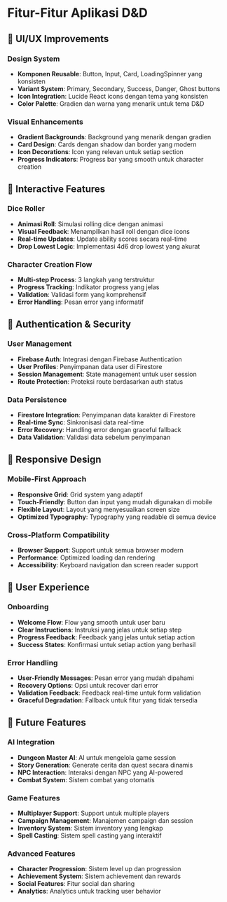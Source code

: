 # Fitur-Fitur Aplikasi D&D

## 🎨 UI/UX Improvements

### Design System
- **Komponen Reusable**: Button, Input, Card, LoadingSpinner yang konsisten
- **Variant System**: Primary, Secondary, Success, Danger, Ghost buttons
- **Icon Integration**: Lucide React icons dengan tema yang konsisten
- **Color Palette**: Gradien dan warna yang menarik untuk tema D&D

### Visual Enhancements
- **Gradient Backgrounds**: Background yang menarik dengan gradien
- **Card Design**: Cards dengan shadow dan border yang modern
- **Icon Decorations**: Icon yang relevan untuk setiap section
- **Progress Indicators**: Progress bar yang smooth untuk character creation

## 🎲 Interactive Features

### Dice Roller
- **Animasi Roll**: Simulasi rolling dice dengan animasi
- **Visual Feedback**: Menampilkan hasil roll dengan dice icons
- **Real-time Updates**: Update ability scores secara real-time
- **Drop Lowest Logic**: Implementasi 4d6 drop lowest yang akurat

### Character Creation Flow
- **Multi-step Process**: 3 langkah yang terstruktur
- **Progress Tracking**: Indikator progress yang jelas
- **Validation**: Validasi form yang komprehensif
- **Error Handling**: Pesan error yang informatif

## 🔐 Authentication & Security

### User Management
- **Firebase Auth**: Integrasi dengan Firebase Authentication
- **User Profiles**: Penyimpanan data user di Firestore
- **Session Management**: State management untuk user session
- **Route Protection**: Proteksi route berdasarkan auth status

### Data Persistence
- **Firestore Integration**: Penyimpanan data karakter di Firestore
- **Real-time Sync**: Sinkronisasi data real-time
- **Error Recovery**: Handling error dengan graceful fallback
- **Data Validation**: Validasi data sebelum penyimpanan

## 📱 Responsive Design

### Mobile-First Approach
- **Responsive Grid**: Grid system yang adaptif
- **Touch-Friendly**: Button dan input yang mudah digunakan di mobile
- **Flexible Layout**: Layout yang menyesuaikan screen size
- **Optimized Typography**: Typography yang readable di semua device

### Cross-Platform Compatibility
- **Browser Support**: Support untuk semua browser modern
- **Performance**: Optimized loading dan rendering
- **Accessibility**: Keyboard navigation dan screen reader support

## 🎯 User Experience

### Onboarding
- **Welcome Flow**: Flow yang smooth untuk user baru
- **Clear Instructions**: Instruksi yang jelas untuk setiap step
- **Progress Feedback**: Feedback yang jelas untuk setiap action
- **Success States**: Konfirmasi untuk setiap action yang berhasil

### Error Handling
- **User-Friendly Messages**: Pesan error yang mudah dipahami
- **Recovery Options**: Opsi untuk recover dari error
- **Validation Feedback**: Feedback real-time untuk form validation
- **Graceful Degradation**: Fallback untuk fitur yang tidak tersedia

## 🔮 Future Features

### AI Integration
- **Dungeon Master AI**: AI untuk mengelola game session
- **Story Generation**: Generate cerita dan quest secara dinamis
- **NPC Interaction**: Interaksi dengan NPC yang AI-powered
- **Combat System**: Sistem combat yang otomatis

### Game Features
- **Multiplayer Support**: Support untuk multiple players
- **Campaign Management**: Manajemen campaign dan session
- **Inventory System**: Sistem inventory yang lengkap
- **Spell Casting**: Sistem spell casting yang interaktif

### Advanced Features
- **Character Progression**: Sistem level up dan progression
- **Achievement System**: Sistem achievement dan rewards
- **Social Features**: Fitur social dan sharing
- **Analytics**: Analytics untuk tracking user behavior 
